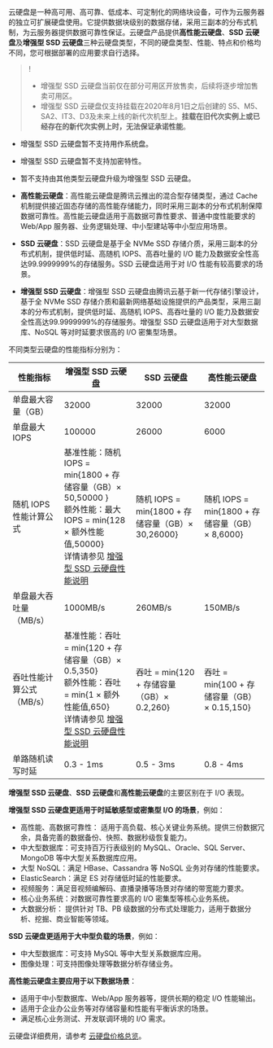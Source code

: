 云硬盘是一种高可用、高可靠、低成本、可定制化的网络块设备，可作为云服务器的独立可扩展硬盘使用。它提供数据块级别的数据存储，采用三副本的分布式机制，为云服务器提供数据可靠性保证。云硬盘产品提供**高性能云硬盘**、**SSD 云硬盘**及**增强型 SSD 云硬盘**三种云硬盘类型，不同的硬盘类型、性能、特点和价格均不同，您可根据部署的应用要求自行选择。

>!
>-  增强型 SSD 云硬盘当前仅在部分可用区开放售卖，后续将逐步增加售卖可用区。
>- 增强型 SSD 云硬盘仅支持挂载在2020年8月1日之后创建的 S5、M5、SA2、IT3、D3及未来上线的新代次机型上。**挂载在旧代次实例上或已经存在的新代次实例上时，无法保证承诺性能**。
- 增强型 SSD 云硬盘暂不支持用作系统盘。
- 增强型 SSD 云硬盘暂不支持加密特性。
- 暂不支持由其他类型云硬盘升级为增强型 SSD 云硬盘。

- **高性能云硬盘**：高性能云硬盘是腾讯云推出的混合型存储类型，通过 Cache 机制提供接近固态存储的高性能存储能力，同时采用三副本的分布式机制保障数据可靠性。高性能云硬盘适用于高数据可靠性要求、普通中度性能要求的 Web/App 服务器、业务逻辑处理、中小型建站等中小型应用场景。
- **SSD 云硬盘**：SSD 云硬盘是基于全 NVMe SSD 存储介质，采用三副本的分布式机制，提供低时延、高随机 IOPS、高吞吐量的 I/O 能力及数据安全性高达99.9999999%的存储服务。SSD 云硬盘适用于对 I/O 性能有较高要求的场景。
- **增强型 SSD 云硬盘**：增强型 SSD 云硬盘由腾讯云基于新一代存储引擎设计，基于全 NVMe SSD 存储介质和最新网络基础设施提供的产品类型，采用三副本的分布式机制，提供低时延、高随机 IOPS、高吞吐量的 I/O 能力及数据安全性高达99.9999999%的存储服务。增强型 SSD 云硬盘适用于对大型数据库、NoSQL 等对时延要求很高的 I/O 密集型场景。


不同类型云硬盘的性能指标分别为：

|        性能指标       |               增强型 SSD 云硬盘            |SSD 云硬盘                                                    | 高性能云硬盘                                                 | 
| -------------- | ------------------------------|------------------------------ | ------------------------------------------------------------ | 
| 单盘最大容量（GB）     | 32000 | 32000 | 32000 |
| 单盘最大 IOPS      | 100000 | 26000 | 6000 |
| 随机 IOPS 性能计算公式      |  基准性能：随机 IOPS = min{1800 + 存储容量（GB）× 50,50000 }<br>额外性能：最大 IOPS = min{128 × 额外性能值,50000} <br>详情请参见 [增强型 SSD 云硬盘性能说明](https://cloud.tencent.com/document/product/362/51896) | 随机 IOPS = min{1800 + 存储容量（GB）× 30,26000} | 随机 IOPS = min{1800 + 存储容量（GB）× 8,6000} |
| 单盘最大吞吐量（MB/s）     | 1000MB/s | 260MB/s | 150MB/s |
| 吞吐性能计算公式（MB/s） |  基准性能：吞吐 = min{120 + 存储容量（GB）× 0.5,350} <br>额外性能：吞吐 = min{1 × 额外性能值,650}<br>详情请参见 [增强型 SSD 云硬盘性能说明](https://cloud.tencent.com/document/product/362/51896) | 吞吐 = min{120 + 存储容量（GB）× 0.2,260}        | 吞吐 = min{100 + 存储容量（GB）× 0.15,150}     |
| 单路随机读写时延           | 0.3 - 1ms                                                    | 0.5 - 3ms                                                    | 0.8 - 4ms                                                    |


**增强型 SSD 云硬盘**、**SSD 云硬盘**和**高性能云硬盘**的主要区别在于 I/O 表现。

**增强型 SSD 云硬盘更适用于时延敏感型或密集型 I/O 的场景**，例如：
- 高性能、高数据可靠性： 适用于高负载、核心关键业务系统。提供三份数据冗余，具备完善的数据备份、快照、数据秒级恢复能力。
- 中大型数据库：可支持百万行表级别的 MySQL、Oracle、SQL Server、MongoDB 等中大型关系数据库应用。
- 大型 NoSQL：满足 HBase、Cassandra 等 NoSQL 业务对存储的性能要求。
- ElasticSearch：满足 ES 对存储低时延的性能要求。
- 视频服务：满足音视频编解码、直播录播等场景对存储的带宽能力要求。
- 核心业务系统：对数据可靠性要求高的 I/O 密集型等核心业务系统。
- 大数据分析： 提供针对 TB、PB 级数据的分布式处理能力，适用于数据分析、挖掘、商业智能等领域。

**SSD 云硬盘更适用于大中型负载的场景**，例如：
- 中大型数据库：可支持 MySQL 等中大型关系数据库应用。
- 图像处理：可支持图像处理等数据分析存储业务。

**高性能云硬盘主要应用于以下数据场景**：
- 适用于中小型数据库、Web/App 服务器等，提供长期的稳定 I/O 性能输出。
- 适用于企业办公业务等对存储容量和性能有平衡诉求的场景。
- 满足核心业务测试、开发联调环境的 I/O 需求。
  

云硬盘详细费用，请参考 [云硬盘价格总览](https://cloud.tencent.com/document/product/362/2413)。
